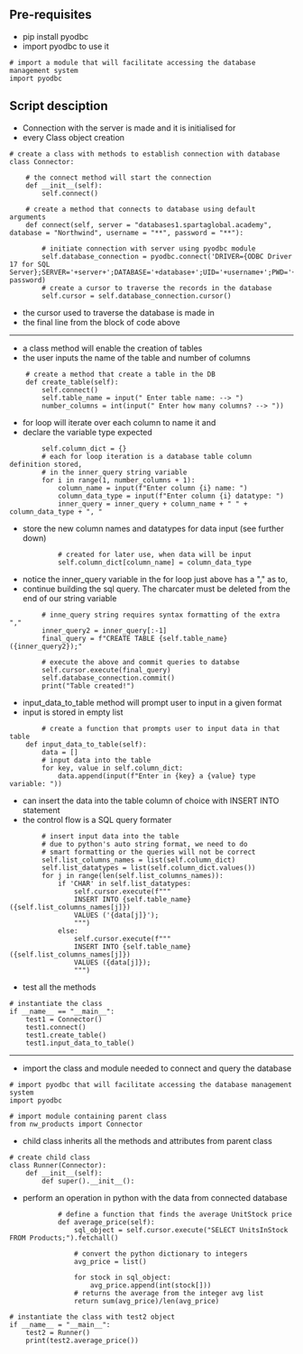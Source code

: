 ## Pre-requisites
- pip install pyodbc
- import pyodbc to use it

```
# import a module that will facilitate accessing the database management system
import pyodbc
```

## Script desciption
- Connection with the server is made and it is initialised for
- every Class object creation
```
# create a class with methods to establish connection with database
class Connector:

    # the connect method will start the connection
    def __init__(self):
        self.connect()
    
    # create a method that connects to database using default arguments
    def connect(self, server = "databases1.spartaglobal.academy", database = "Northwind", username = "**", password = "**"):

        # initiate connection with server using pyodbc module
        self.database_connection = pyodbc.connect('DRIVER={ODBC Driver 17 for SQL Server};SERVER='+server+';DATABASE='+database+';UID='+username+';PWD='+ password)
        # create a cursor to traverse the records in the database
        self.cursor = self.database_connection.cursor()
```
- the cursor used to traverse the database is made in 
- the final line from the block of code above
-----
- a class method will enable the creation of tables
- the user inputs the name of the table and number of columns
``` 
    # create a method that create a table in the DB
    def create_table(self):
        self.connect()
        self.table_name = input(" Enter table name: --> ")
        number_columns = int(input(" Enter how many columns? --> "))
```
- for loop will iterate over each column to name it and 
- declare the variable type expected
```
        self.column_dict = {}
        # each for loop iteration is a database table column definition stored,
        # in the inner_query string variable
        for i in range(1, number_columns + 1):
            column_name = input(f"Enter column {i} name: ")
            column_data_type = input(f"Enter column {i} datatype: ")
            inner_query = inner_query + column_name + " " + column_data_type + ", "
```
- store the new column names and datatypes for data input (see further down)
```   
            # created for later use, when data will be input
            self.column_dict[column_name] = column_data_type
```
- notice the inner_query variable in the for loop just above has a "," as to,
- continue building the sql query. The charcater must be deleted from the end of our string variable
```
        # inne_query string requires syntax formatting of the extra ","
        inner_query2 = inner_query[:-1]
        final_query = f"CREATE TABLE {self.table_name} ({inner_query2});"

        # execute the above and commit queries to databse
        self.cursor.execute(final_query)
        self.database_connection.commit()
        print("Table created!")
```
- input_data_to_table method will prompt user to input in a given format
- input is stored in empty list
```
        # create a function that prompts user to input data in that table
    def input_data_to_table(self):
        data = []
        # input data into the table
        for key, value in self.column_dict:
            data.append(input(f"Enter in {key} a {value} type variable: "))
```       
- can insert the data into the table column of choice with INSERT INTO statement
- the control flow is a SQL query formater
```
        # insert input data into the table
        # due to python's auto string format, we need to do
        # smart formatting or the queries will not be correct
        self.list_columns_names = list(self.column_dict)
        self.list_datatypes = list(self.column_dict.values())
        for j in range(len(self.list_columns_names)):
            if 'CHAR' in self.list_datatypes:
                self.cursor.execute(f"""
                INSERT INTO {self.table_name} ({self.list_columns_names[j]})
                VALUES ('{data[j]}');
                """)
            else:
                self.cursor.execute(f"""
                INSERT INTO {self.table_name} ({self.list_columns_names[j]})
                VALUES ({data[j]});
                """)
```
- test all the methods
```
# instantiate the class
if __name__ == "__main__":
    test1 = Connector()
    test1.connect()
    test1.create_table()
    test1.input_data_to_table()
```
---------

- import the class and module needed to connect and query the database
```
# import pyodbc that will facilitate accessing the database management system
import pyodbc

# import module containing parent class
from nw_products import Connector
```
- child class inherits all the methods and attributes from parent class
```
# create child class
class Runner(Connector):
    def __init__(self):
        def super().__init__():
```        
- perform an operation in python with the data from connected database
```
            # define a function that finds the average UnitStock price
            def average_price(self):
                sql_object = self.cursor.execute("SELECT UnitsInStock FROM Products;").fetchall()
                
                # convert the python dictionary to integers
                avg_price = list()
    
                for stock in sql_object:
                    avg_price.append(int(stock[]))
                # returns the average from the integer avg list
                return sum(avg_price)/len(avg_price)

# instantiate the class with test2 object
if __name__ = "__main__":
    test2 = Runner()
    print(test2.average_price())
```